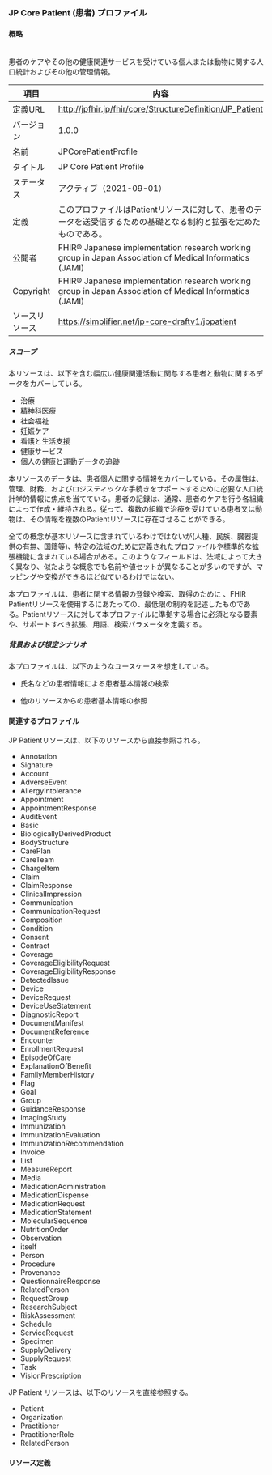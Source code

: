 ### JP Core Patient (患者) プロファイル

#### 概略
<br>
<span style="color:;">患者のケアやその他の健康関連サービスを受けている個人または動物に関する人口統計およびその他の管理情報。</span>

| 項目           | 内容                                                       |
| -------------- | ---------------------------------------------------------- |
| 定義URL        | http://jpfhir.jp/fhir/core/StructureDefinition/JP_Patient |
| バージョン     | 1.0.0                                                      |
| 名前           | JPCorePatientProfile                                   |
| タイトル       | JP Core Patient Profile                               |
| ステータス     | アクティブ（2021-09-01）                                   |
| 定義           | このプロファイルはPatientリソースに対して、患者のデータを送受信するための基礎となる制約と拡張を定めたものである。                                                     |
| 公開者         | FHIR® Japanese implementation research working group in Japan Association of Medical Informatics (JAMI)  |
| Copyright      | FHIR® Japanese implementation research working group in Japan Association of Medical Informatics (JAMI)  |
| ソースリソース | https://simplifier.net/jp-core-draftv1/jppatient   |


##### スコープ

本リソースは、以下を含む幅広い健康関連活動に関与する患者と動物に関するデータをカバーしている。

- 治療
- 精神科医療
- 社会福祉
- 妊娠ケア
- 看護と生活支援
- 健康サービス
- 個人の健康と運動データの追跡

本リソースのデータは、患者個人に関する情報をカバーしている。その属性は、管理、財務、およびロジスティックな手続きをサポートするために必要な人口統計学的情報に焦点を当てている。患者の記録は、通常、患者のケアを行う各組織によって作成・維持される。従って、複数の組織で治療を受けている患者又は動物は、その情報を複数のPatientリソースに存在させることができる。

全ての概念が基本リソースに含まれているわけではないが(人種、民族、臓器提供の有無、国籍等)、特定の法域のために定義されたプロファイルや標準的な拡張機能に含まれている場合がある。このようなフィールドは、法域によって大きく異なり、似たような概念でも名前や値セットが異なることが多いのですが、マッピングや交換ができるほど似ているわけではない。

本プロファイルは、患者に関する情報の登録や検索、取得のために 、FHIR Patientリソースを使用するにあたっての、最低限の制約を記述したものである。Patientリソースに対して本プロファイルに準拠する場合に必須となる要素や、サポートすべき拡張、用語、検索パラメータを定義する。


##### 背景および想定シナリオ

本プロファイルは、以下のようなユースケースを想定している。

- 氏名などの患者情報による患者基本情報の検索

- 他のリソースからの患者基本情報の参照

#### 関連するプロファイル


JP Patientリソースは、以下のリソースから直接参照される。

 - Annotation
 - Signature
 - Account
 - AdverseEvent
 - AllergyIntolerance
 - Appointment
 - AppointmentResponse
 - AuditEvent
 - Basic
 - BiologicallyDerivedProduct
 - BodyStructure
 - CarePlan
 - CareTeam
 - ChargeItem
 - Claim
 - ClaimResponse
 - ClinicalImpression
 - Communication
 - CommunicationRequest
 - Composition
 - Condition
 - Consent
 - Contract
 - Coverage
 - CoverageEligibilityRequest
 - CoverageEligibilityResponse
 - DetectedIssue
 - Device
 - DeviceRequest
 - DeviceUseStatement
 - DiagnosticReport
 - DocumentManifest
 - DocumentReference
 - Encounter
 - EnrollmentRequest
 - EpisodeOfCare
 - ExplanationOfBenefit
 - FamilyMemberHistory
 - Flag
 - Goal
 - Group
 - GuidanceResponse
 - ImagingStudy
 - Immunization
 - ImmunizationEvaluation
 - ImmunizationRecommendation
 - Invoice
 - List
 - MeasureReport
 - Media
 - MedicationAdministration
 - MedicationDispense
 - MedicationRequest
 - MedicationStatement
 - MolecularSequence
 - NutritionOrder
 - Observation
 - itself
 - Person
 - Procedure
 - Provenance
 - QuestionnaireResponse
 - RelatedPerson
 - RequestGroup
 - ResearchSubject
 - RiskAssessment
 - Schedule
 - ServiceRequest
 - Specimen
 - SupplyDelivery
 - SupplyRequest
 - Task
 - VisionPrescription

JP Patient リソースは、以下のリソースを直接参照する。
- Patient
- Organization
- Practitioner
- PractitionerRole
- RelatedPerson

#### リソース定義
